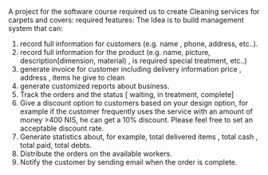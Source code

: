 A project for the software course required us to create Cleaning services for carpets and covers:
required features:
The Idea is to build management system that can:
1. record full information for customers (e.g. name , phone, address, etc..).
2. record full information for the product (e.g. name, picture, description[dimension,
material) , is required special treatment, etc..)
3. generate invoice for customer including delivery information price , address , items he
give to clean
4. generate customized reports about business.
5. Track the orders and the status [ waiting, in treatment, complete]
6. Give a discount option to customers based on your design option, for example if the
customer frequently uses the service with an amount of money >400 NIS, he can get a
10% discount. Please feel free to set an acceptable discount rate.
7. Generate statistics about, for example, total delivered items , total cash , total paid, total
debts.
8. Distribute the orders on the available workers.
9. Notify the customer by sending email when the order is complete.
    
